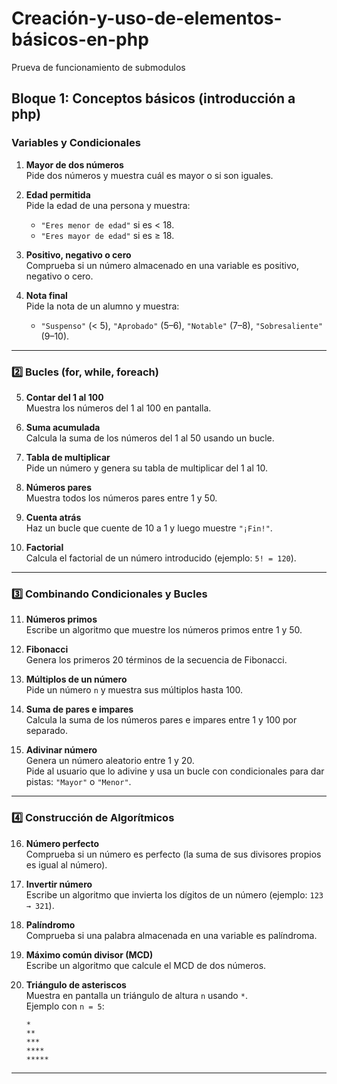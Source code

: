 # Creación-y-uso-de-elementos-básicos-en-php

Prueva de funcionamiento de submodulos


## Bloque 1: Conceptos básicos (introducción a php)

### Variables y Condicionales

1. **Mayor de dos números**  
   Pide dos números y muestra cuál es mayor o si son iguales.  

2. **Edad permitida**  
   Pide la edad de una persona y muestra:  
   - `"Eres menor de edad"` si es < 18.  
   - `"Eres mayor de edad"` si es ≥ 18.  

3. **Positivo, negativo o cero**  
   Comprueba si un número almacenado en una variable es positivo, negativo o cero.  

4. **Nota final**  
   Pide la nota de un alumno y muestra:  
   - `"Suspenso"` (< 5), `"Aprobado"` (5–6), `"Notable"` (7–8), `"Sobresaliente"` (9–10).  

---

### 2️⃣ Bucles (for, while, foreach)

5. **Contar del 1 al 100**  
   Muestra los números del 1 al 100 en pantalla.  

6. **Suma acumulada**  
   Calcula la suma de los números del 1 al 50 usando un bucle.  

7. **Tabla de multiplicar**  
   Pide un número y genera su tabla de multiplicar del 1 al 10.  

8. **Números pares**  
   Muestra todos los números pares entre 1 y 50.  

9. **Cuenta atrás**  
   Haz un bucle que cuente de 10 a 1 y luego muestre `"¡Fin!"`.  

10. **Factorial**  
    Calcula el factorial de un número introducido (ejemplo: `5! = 120`).  

---

### 3️⃣ Combinando Condicionales y Bucles

11. **Números primos**  
    Escribe un algoritmo que muestre los números primos entre 1 y 50.  

12. **Fibonacci**  
    Genera los primeros 20 términos de la secuencia de Fibonacci.  

13. **Múltiplos de un número**  
    Pide un número `n` y muestra sus múltiplos hasta 100.  

14. **Suma de pares e impares**  
    Calcula la suma de los números pares e impares entre 1 y 100 por separado.  

15. **Adivinar número**  
    Genera un número aleatorio entre 1 y 20.  
    Pide al usuario que lo adivine y usa un bucle con condicionales para dar pistas: `"Mayor"` o `"Menor"`.  

---

### 4️⃣ Construcción de Algorítmicos

16. **Número perfecto**  
    Comprueba si un número es perfecto (la suma de sus divisores propios es igual al número).  

17. **Invertir número**  
    Escribe un algoritmo que invierta los dígitos de un número (ejemplo: `123 → 321`).  

18. **Palíndromo**  
    Comprueba si una palabra almacenada en una variable es palíndroma.  

19. **Máximo común divisor (MCD)**  
    Escribe un algoritmo que calcule el MCD de dos números.  

20. **Triángulo de asteriscos**  
    Muestra en pantalla un triángulo de altura `n` usando `*`.  
    Ejemplo con `n = 5`:  
    ```
    *
    **
    ***
    ****
    *****
    ```

---